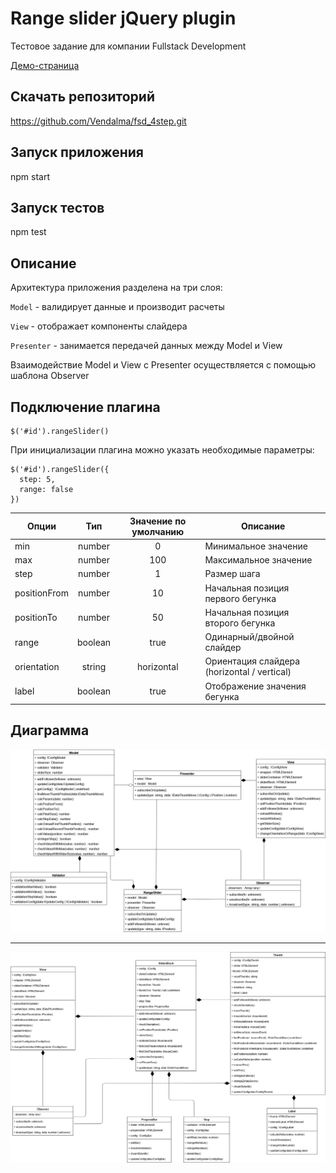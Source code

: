 # Range slider jQuery plugin

Тестовое задание для компании Fullstack Development

[Демо-страница](https://vendalma.github.io/fsd_4step/)

## Скачать репозиторий

https://github.com/Vendalma/fsd_4step.git

## Запуск приложения

npm start

## Запуск тестов

npm test

## Описание

Архитектура приложения разделена на три слоя:

`Model` - валидирует данные и производит расчеты

`View` - отображает компоненты слайдера

`Presenter` - занимается передачей данных между Model и View

Взаимодействие Model и View c Presenter осуществляется с помощью шаблона Observer

## Подключение плагина

```
$('#id').rangeSlider()
```

При инициализации плагина можно указать необходимые параметры:

```
$('#id').rangeSlider({
  step: 5,
  range: false
})
```

| Опции        |   Тип   | Значение по умолчанию | Описание                                    |
| ------------ | :-----: | :-------------------: | ------------------------------------------- |
| min          | number  |           0           | Минимальное значение                        |
| max          | number  |          100          | Максимальное значение                       |
| step         | number  |           1           | Размер шага                                 |
| positionFrom | number  |          10           | Начальная позиция первого бегунка           |
| positionTo   | number  |          50           | Начальная позиция второго бегунка           |
| range        | boolean |         true          | Одинарный/двойной слайдер                   |
| orientation  | string  |      horizontal       | Ориентация слайдера (horizontal / vertical) |
| label        | boolean |         true          | Отображение значения бегунка                |

## Диаграмма

![alt text](uml/uml1.jpg)
____
![alt text](uml/uml-1.jpg)
